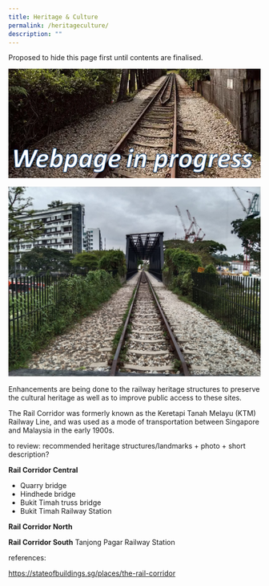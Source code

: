 ```yaml
---
title: Heritage & Culture
permalink: /heritageculture/
description: ""
---
```

Proposed to hide this page first until contents are finalised.

![Alt text for image on Isomer site](/images/webpageinprogress.png)

![truss bridge rail corridor](/images/RC%20Central/Central_truss_IMG-20210114-WA0022.jpg)

Enhancements are being done to the railway heritage structures to preserve the cultural heritage as well as to improve public access to these sites.

The Rail Corridor was formerly known as the Keretapi Tanah Melayu (KTM) Railway Line, and was used as a mode of transportation between Singapore and Malaysia in the early 1900s.

to review: recommended heritage structures/landmarks + photo + short description?

**Rail Corridor Central**
- Quarry bridge
- Hindhede bridge
- Bukit Timah truss bridge
- Bukit Timah Railway Station


**Rail Corridor North**

**Rail Corridor South**
Tanjong Pagar Railway Station

references:

https://stateofbuildings.sg/places/the-rail-corridor